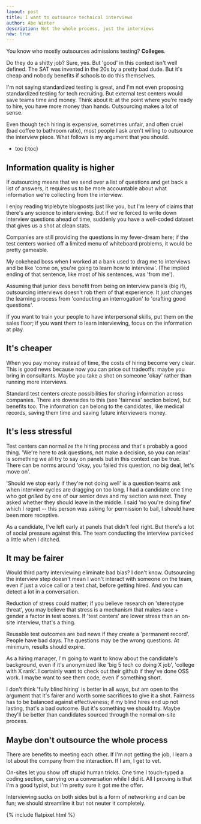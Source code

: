 ```yaml
---
layout: post
title: I want to outsource technical interviews
author: Abe Winter
description: Not the whole process, just the interviews
new: true
---
```


You know who mostly outsources admissions testing? **Colleges**.

Do they do a shitty job? Sure, yes.
But 'good' in this context isn't well defined.
The SAT was invented in the 20s by a pretty bad dude.
But it's cheap and nobody benefits if schools to do this themselves.

I'm not saying standardized testing is great, and I'm not even proposing standardized testing for tech recruiting.
But external test centers would save teams time and money.
Think about it: at the point where you're ready to hire, you have more money than hands.
Outsourcing makes a lot of sense.

Even though tech hiring is expensive, sometimes unfair, and often cruel (bad coffee to bathroom ratio), most people I ask aren't willing to outsource the interview piece.
What follows is my argument that you should.

* toc
{:toc}

## Information quality is higher

If outsourcing means that we send over a list of questions and get back a list of answers,
it requires us to be more accountable about what information we're collecting from the interview.

I enjoy reading triplebyte blogposts just like you, but I'm leery of claims that there's any science to interviewing.
But if we're forced to write down interview questions ahead of time, suddenly you have a well-coded dataset that gives us a shot at clean stats.

Companies are still providing the questions in my fever-dream here;
if the test centers worked off a limited menu of whiteboard problems, it would be pretty gameable.

My cokehead boss when I worked at a bank used to drag me to interviews and be like 'come on, you're going to learn how to interview'.
(The implied ending of that sentence, like most of his sentences, was 'from me').

Assuming that junior devs benefit from being on interview panels (big if),
outsourcing interviews doesn't rob them of that experience.
It just changes the learning process from 'conducting an interrogation' to 'crafting good questions'.

If you want to train your people to have interpersonal skills, put them on the sales floor;
if you want them to learn interviewing, focus on the information at play.

## It's cheaper

When you pay money instead of time, the costs of hiring become very clear.
This is good news because now you can price out tradeoffs: maybe you bring in consultants.
Maybe you take a shot on someone 'okay' rather than running more interviews.

Standard test centers create possibilities for sharing information across companies.
There are downsides to this (see 'fairness' section below), but benefits too.
The information can belong to the candidates, like medical records, saving them time and saving future interviewers money.

## It's less stressful

Test centers can normalize the hiring process and that's probably a good thing.
'We're here to ask questions, not make a decision, so you can relax' is something we all try to say on panels but in this context can be true.
There can be norms around 'okay, you failed this question, no big deal, let's move on'.

'Should we stop early if they're not doing well' is a question teams ask when interview cycles are dragging on too long.
I had a candidate one time who got *grilled* by one of our senior devs and my section was next.
They asked whether they should leave in the middle. I said 'no you're doing fine' which I regret --
this person was asking for permission to bail, I should have been more receptive.

As a candidate, I've left early at panels that didn't feel right.
But there's a lot of social pressure against this.
The team conducting the interview panicked a little when I ditched.

## It may be fairer

Would third party interviewing eliminate bad bias?
I don't know.
Outsourcing the interview step doesn't mean I won't interact with someone on the team, even if just a voice call or a text chat, before getting hired.
And you can detect a lot in a conversation.

Reduction of stress could matter;
if you believe research on 'stereotype threat', you may believe that stress is a mechanism that makes race + gender a factor in test scores.
If 'test centers' are lower stress than an on-site interview, that's a thing.

Reusable test outcomes are bad news if they create a 'permanent record'.
People have bad days.
The questions may be the wrong questions.
At minimum, results should expire.

As a hiring manager, I'm going to want to know about the candidate's background, even if it's anonymized like 'big 5 tech co doing X job', 'college with X rank'.
I certainly want to check out their github if they've done OSS work.
I maybe want to see them code, even if something short.

I don't think 'fully blind hiring' is better in all ways, but am open to the argument that it's fairer and worth some sacrifices to give it a shot.
Fairness has to be balanced against effectiveness; if my blind hires end up not lasting, that's a bad outcome.
But it's something we should try.
Maybe they'll be better than candidates sourced through the normal on-site process.

## Maybe don't outsource the whole process

There are benefits to meeting each other.
If I'm not getting the job, I learn a lot about the company from the interaction.
If I am, I get to vet.

On-sites let you show off stupid human tricks.
One time I touch-typed a coding section, carrying on a conversation while I did it.
All I proving is that I'm a good typist, but I'm pretty sure it got me the offer.

Interviewing sucks on both sides but is a form of networking and can be fun;
we should streamline it but not neuter it completely.

{% include flatpixel.html %}
